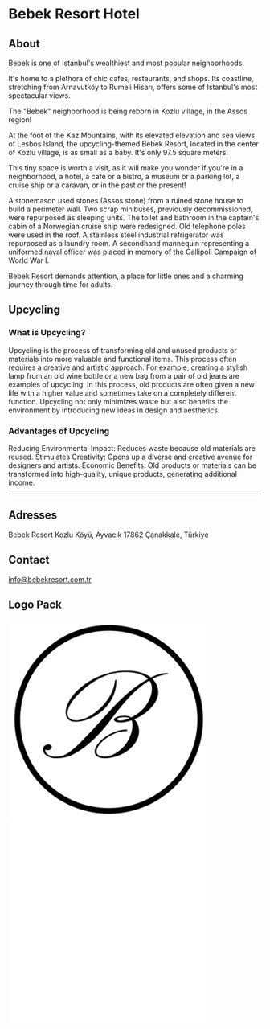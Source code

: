 # Bebek Resort Hotel

## About

Bebek is one of Istanbul's wealthiest and most popular neighborhoods.

It's home to a plethora of chic cafes, restaurants, and shops. Its coastline, stretching from Arnavutköy to Rumeli Hisarı, offers some of Istanbul's most spectacular views.

The "Bebek" neighborhood is being reborn in Kozlu village, in the Assos region!

At the foot of the Kaz Mountains, with its elevated elevation and sea views of Lesbos Island, the upcycling-themed Bebek Resort, located in the center of Kozlu village, is as small as a baby. It's only 97.5 square meters!

This tiny space is worth a visit, as it will make you wonder if you're in a neighborhood, a hotel, a café or a bistro, a museum or a parking lot, a cruise ship or a caravan, or in the past or the present!

A stonemason used stones (Assos stone) from a ruined stone house to build a perimeter wall. Two scrap minibuses, previously decommissioned, were repurposed as sleeping units. The toilet and bathroom in the captain's cabin of a Norwegian cruise ship were redesigned. Old telephone poles were used in the roof. A stainless steel industrial refrigerator was repurposed as a laundry room. A secondhand mannequin representing a uniformed naval officer was placed in memory of the Gallipoli Campaign of World War I.

Bebek Resort demands attention, a place for little ones and a charming journey through time for adults.

## Upcycling

### What is Upcycling?

Upcycling is the process of transforming old and unused products or materials into more valuable and functional items. This process often requires a creative and artistic approach. For example, creating a stylish lamp from an old wine bottle or a new bag from a pair of old jeans are examples of upcycling. In this process, old products are often given a new life with a higher value and sometimes take on a completely different function. Upcycling not only minimizes waste but also benefits the environment by introducing new ideas in design and aesthetics.

### Advantages of Upcycling

Reducing Environmental Impact: Reduces waste because old materials are reused.
Stimulates Creativity: Opens up a diverse and creative avenue for designers and artists.
Economic Benefits: Old products or materials can be transformed into high-quality, unique products, generating additional income.

---

## Adresses

Bebek Resort
Kozlu Köyü, Ayvacık
17862 Çanakkale, Türkiye

## Contact

info@bebekresort.com.tr

## Logo Pack

<img src="../static/icons/logo-black.png" alt="Bebek Resort Black Logo" width="400" height="400" />
<img src="../static/icons/logo-white.png" alt="Bebek Resort White Logo" width="400" height="400" />
